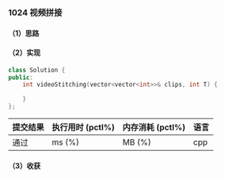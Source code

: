 ### 1024 视频拼接

#### （1）思路

#### （2）实现

```cpp
class Solution {
public:
    int videoStitching(vector<vector<int>>& clips, int T) {

    }
};
```

| 提交结果 | 执行用时 (pctl%) | 内存消耗 (pctl%) | 语言 |
|:---------|:-----------------|:-----------------|:-----|
| 通过     |  ms (%)   |  MB (%)  | cpp  |

#### （3）收获
